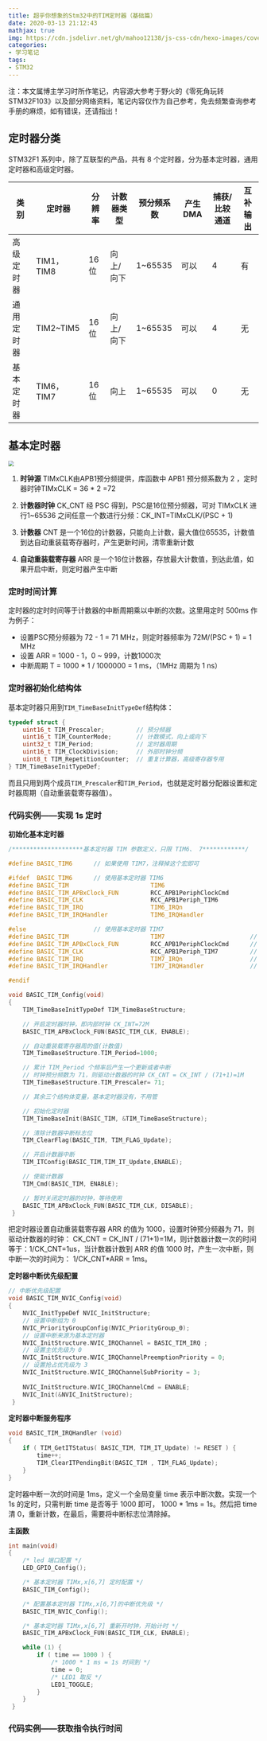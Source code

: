 ```yaml
---
title: 超乎你想象的Stm32中的TIM定时器（基础篇）
date: 2020-03-13 21:12:43
mathjax: true
img: https://cdn.jsdelivr.net/gh/mahoo12138/js-css-cdn/hexo-images/cover/stm32.jpg
categories: 
- 学习笔记
tags:
- STM32
---
```


注：本文属博主学习时所作笔记，内容源大参考于野火的《零死角玩转STM32F103》以及部分网络资料，笔记内容仅作为自己参考，免去频繁查询参考手册的麻烦，如有错误，还请指出！

## 定时器分类

STM32F1 系列中，除了互联型的产品，共有 8 个定时器，分为基本定时器，通用定时器和高级定时器。  

| 类别       | 定时器     | 分辨率 | 计数器类型 | 预分频系数 | 产生DMA | 捕获/比较通道 | 互补输出 |
| ---------- | ---------- | ------ | ---------- | ---------- | ------- | ------------- | -------- |
| 高级定时器 | TIM1，TIM8 | 16位   | 向上/向下  | 1~65535    | 可以    | 4             | 有       |
| 通用定时器 | TIM2\~TIM5 | 16位   | 向上/向下  | 1~65535    | 可以    | 4             | 无       |
| 基本定时器 | TIM6，TIM7 | 16位   | 向上       | 1~65535    | 可以    | 0             | 无       |

## 基本定时器

<img src="https://cdn.jsdelivr.net/gh/mahoo12138/js-css-cdn/hexo-images/study/STM32/tim1.png" style="zoom: 67%;" />

1. **时钟源**	TIMxCLK由APB1预分频提供，库函数中 APB1 预分频系数为 2 ，定时器时钟TIMxCLK = 36 * 2 =72

2. **计数器时钟**	CK_CNT 经 PSC 得到，PSC是16位预分频器，可对 TIMxCLK 进行1~65536 之间任意一个数进行分频：CK_INT=TIMxCLK/\(PSC + 1\)

3. **计数器**	CNT 是一个16位的计数器，只能向上计数，最大值位65535，计数值到达自动重装载寄存器时，产生更新时间，清零重新计数

4. **自动重装载寄存器**	ARR 是一个16位计数器，存放最大计数值，到达此值，如果开启中断，则定时器产生中断


### 定时时间计算

定时器的定时时间等于计数器的中断周期乘以中断的次数。这里用定时 500ms 作为例子：

+ 设置PSC预分频器为 72 - 1 = 71 MHz，则定时器频率为 72M/(PSC + 1) = 1 MHz
+ 设置 ARR = 1000 - 1，0 ~ 999，计数1000次
+ 中断周期 T = 1000 * 1 / 1000000 = 1 ms，（1MHz 周期为 1 ns）

### 定时器初始化结构体

基本定时器只用到`TIM_TimeBaseInitTypeDef`结构体：

```c
typedef struct {
    uint16_t TIM_Prescaler; 		// 预分频器
    uint16_t TIM_CounterMode; 		// 计数模式，向上或向下
    uint32_t TIM_Period; 			// 定时器周期
    uint16_t TIM_ClockDivision; 	// 外部时钟分频
    uint8_t TIM_RepetitionCounter; 	// 重复计算器，高级寄存器专用
} TIM_TimeBaseInitTypeDef;
```

而且只用到两个成员`TIM_Prescaler`和`TIM_Period`，也就是定时器分配器设置和定时器周期（自动重装载寄存器值）。

### 代码实例——实现 1s 定时

**初始化基本定时器**

```c
/********************基本定时器 TIM 参数定义，只限 TIM6、 7************/

#define BASIC_TIM6 		// 如果使用 TIM7，注释掉这个宏即可

#ifdef  BASIC_TIM6 		// 使用基本定时器 TIM6
#define BASIC_TIM 						TIM6
#define BASIC_TIM_APBxClock_FUN 		RCC_APB1PeriphClockCmd
#define BASIC_TIM_CLK 					RCC_APB1Periph_TIM6
#define BASIC_TIM_IRQ 					TIM6_IRQn
#define BASIC_TIM_IRQHandler 			TIM6_IRQHandler

#else 					// 使用基本定时器 TIM7
#define BASIC_TIM 						TIM7						// 定时器
#define BASIC_TIM_APBxClock_FUN 		RCC_APB1PeriphClockCmd		// 时钟函数
#define BASIC_TIM_CLK 					RCC_APB1Periph_TIM7			// 时钟
#define BASIC_TIM_IRQ 					TIM7_IRQn					// 中断源
#define BASIC_TIM_IRQHandler 			TIM7_IRQHandler				// 中断服务函数

#endif
```

```c
void BASIC_TIM_Config(void)
{
    TIM_TimeBaseInitTypeDef TIM_TimeBaseStructure;

    // 开启定时器时钟，即内部时钟 CK_INT=72M
    BASIC_TIM_APBxClock_FUN(BASIC_TIM_CLK, ENABLE);

    // 自动重装载寄存器周的值(计数值)
    TIM_TimeBaseStructure.TIM_Period=1000;

    // 累计 TIM_Period 个频率后产生一个更新或者中断
    // 时钟预分频数为 71，则驱动计数器的时钟 CK_CNT = CK_INT / (71+1)=1M
    TIM_TimeBaseStructure.TIM_Prescaler= 71;

    // 其余三个结构体变量，基本定时器没有，不用管

    // 初始化定时器
    TIM_TimeBaseInit(BASIC_TIM, &TIM_TimeBaseStructure);

    // 清除计数器中断标志位
    TIM_ClearFlag(BASIC_TIM, TIM_FLAG_Update);

    // 开启计数器中断
    TIM_ITConfig(BASIC_TIM,TIM_IT_Update,ENABLE);

    // 使能计数器
    TIM_Cmd(BASIC_TIM, ENABLE);

    // 暂时关闭定时器的时钟，等待使用
    BASIC_TIM_APBxClock_FUN(BASIC_TIM_CLK, DISABLE);
 }  
```

把定时器设置自动重装载寄存器 ARR 的值为 1000，设置时钟预分频器为 71，则驱动计数器的时钟： CK_CNT = CK_INT / (71+1)=1M，则计数器计数一次的时间等于：1/CK_CNT=1us，当计数器计数到 ARR 的值 1000 时，产生一次中断，则中断一次的时间为： 1/CK_CNT*ARR = 1ms。  

**定时器中断优先级配置**  

```c
// 中断优先级配置
void BASIC_TIM_NVIC_Config(void)
{
    NVIC_InitTypeDef NVIC_InitStructure;
    // 设置中断组为 0
    NVIC_PriorityGroupConfig(NVIC_PriorityGroup_0);
    // 设置中断来源为基本定时器
    NVIC_InitStructure.NVIC_IRQChannel = BASIC_TIM_IRQ ;
    // 设置主优先级为 0
    NVIC_InitStructure.NVIC_IRQChannelPreemptionPriority = 0;
    // 设置抢占优先级为 3
    NVIC_InitStructure.NVIC_IRQChannelSubPriority = 3;
    
    NVIC_InitStructure.NVIC_IRQChannelCmd = ENABLE;
    NVIC_Init(&NVIC_InitStructure);
 }  
```

**定时器中断服务程序**  

```c
void BASIC_TIM_IRQHandler (void)
{
    if ( TIM_GetITStatus( BASIC_TIM, TIM_IT_Update) != RESET ) {
        time++;
        TIM_ClearITPendingBit(BASIC_TIM , TIM_FLAG_Update);
    }
}
```

定时器中断一次的时间是 1ms，定义一个全局变量 time 表示中断次数。实现一个 1s 的定时，只需判断 time 是否等于 1000 即可， 1000 * 1ms = 1s。然后把 time 清 0，重新计数，在最后，需要将中断标志位清除掉。 

**主函数**

```c
int main(void)
{
    /* led 端口配置 */
    LED_GPIO_Config();

    /* 基本定时器 TIMx,x[6,7] 定时配置 */
    BASIC_TIM_Config();

    /* 配置基本定时器 TIMx,x[6,7]的中断优先级 */
    BASIC_TIM_NVIC_Config();

    /* 基本定时器 TIMx,x[6,7] 重新开时钟，开始计时 */
    BASIC_TIM_APBxClock_FUN(BASIC_TIM_CLK, ENABLE);

    while (1) {
    	if ( time == 1000 ) { 
        	/* 1000 * 1 ms = 1s 时间到 */
            time = 0;
            /* LED1 取反 */
            LED1_TOGGLE;
        }
    }
 }
```

### 代码实例——获取指令执行时间